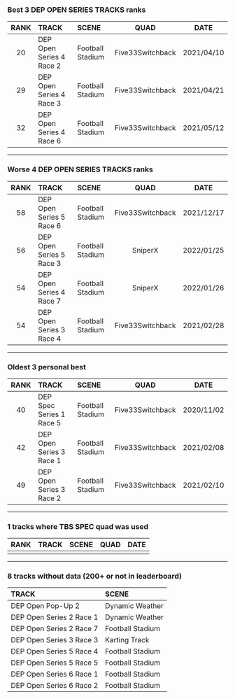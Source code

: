 ### Best 3 DEP OPEN SERIES TRACKS ranks
|RANK|TRACK|SCENE|QUAD|DATE|
|:---:|:---|:---|:---:|:---:|
|20|DEP Open Series 4 Race 2|Football Stadium|Five33Switchback|2021/04/10|
|29|DEP Open Series 4 Race 3|Football Stadium|Five33Switchback|2021/04/21|
|32|DEP Open Series 4 Race 6|Football Stadium|Five33Switchback|2021/05/12|
---
### Worse 4 DEP OPEN SERIES TRACKS ranks
|RANK|TRACK|SCENE|QUAD|DATE|
|:---:|:---|:---|:---:|:---:|
|58|DEP Open Series 5 Race 6|Football Stadium|Five33Switchback|2021/12/17|
|56|DEP Open Series 5 Race 3|Football Stadium|SniperX|2022/01/25|
|54|DEP Open Series 4 Race 7|Football Stadium|SniperX|2022/01/26|
|54|DEP Open Series 3 Race 4|Football Stadium|Five33Switchback|2021/02/28|
---
### Oldest 3 personal best
|RANK|TRACK|SCENE|QUAD|DATE|
|:---:|:---|:---|:---:|:---:|
|40|DEP Spec Series 1 Race 5|Football Stadium|Five33Switchback|2020/11/02|
|42|DEP Open Series 3 Race 1|Football Stadium|Five33Switchback|2021/02/08|
|49|DEP Open Series 3 Race 2|Football Stadium|Five33Switchback|2021/02/10|
---
### 1 tracks where TBS SPEC quad was used
|RANK|TRACK|SCENE|QUAD|DATE|
|:---:|:---|:---|:---:|:---:|
||||||
---
### 8 tracks without data (200+ or not in leaderboard)
|TRACK|SCENE|
|:---|:---|
|DEP Open Pop-Up 2|Dynamic Weather|
|DEP Open Series 2 Race 1|Dynamic Weather|
|DEP Open Series 2 Race 7|Football Stadium|
|DEP Open Series 3 Race 3|Karting Track|
|DEP Open Series 5 Race 4|Football Stadium|
|DEP Open Series 5 Race 5|Football Stadium|
|DEP Open Series 6 Race 1|Football Stadium|
|DEP Open Series 6 Race 2|Football Stadium|
